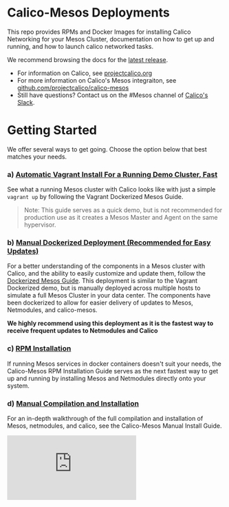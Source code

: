 # Calico-Mesos Deployments
This repo provides RPMs and Docker Images for installing Calico Networking for your Mesos Cluster, documentation on how to get up and running, and how to launch calico networked tasks.

We recommend browsing the docs for the [latest release](https://github.com/projectcalico/calico-mesos-deployments/releases/latest).

- For information on Calico, see [projectcalico.org](http://projectcalico.org)
- For more information on Calico's Mesos integraiton, see [github.com/projectcalico/calico-mesos][calico-mesos]
- Still have questions? Contact us on the #Mesos channel of [Calico's Slack][calico-slack].

# Getting Started
We offer several ways to get going. Choose the option below that best matches your needs.

### a) [Automatic Vagrant Install For a Running Demo Cluster, Fast](docs/DockerizedVagrant.md)
See what a running Mesos cluster with Calico looks like with just a simple `vagrant up` by following the Vagrant Dockerized Mesos Guide.
>Note: This guide serves as a quick demo, but is not recommended for production use as it creates a Mesos Master and Agent on the same hypervisor.

### b) [Manual Dockerized Deployment (Recommended for Easy Updates)](docs/DockerizedDeployment.md)
For a better understanding of the components in a Mesos cluster with Calico, and the ability to easily customize and update them, follow the [Dockerized Mesos Guide](docs/DockerizedDeployment.md). This deployment is similar to the Vagrant Dockerized demo, but is manually deployed across multiple hosts to simulate a full Mesos Cluster in your data center. The components have been dockerized to allow for easier delivery of updates to Mesos, Netmodules, and calico-mesos.

**We highly recommend using this deployment as it is the fastest way to receive frequent updates to Netmodules and Calico**

### c) [RPM Installation](docs/RpmInstallCalicoMesos.md)
If running Mesos services in docker containers doesn't suit your needs, the Calico-Mesos RPM Installation Guide serves as the next fastest way to get up and running by installing Mesos and Netmodules directly onto your system.

### d) [Manual Compilation and Installation](docs/ManualInstallCalicoMesos.md)
For an in-depth walkthrough of the full compilation and installation of Mesos, netmodules, and calico, see the Calico-Mesos Manual Install Guide.

[calico-mesos]: https://github.com/projectcalico/calico-mesos/
[calico-slack]: https://calicousers-slackin.herokuapp.com/
[![Analytics](https://ga-beacon.appspot.com/UA-52125893-3/calico-containers/docs/mesos/README.md?pixel)](https://github.com/igrigorik/ga-beacon)
